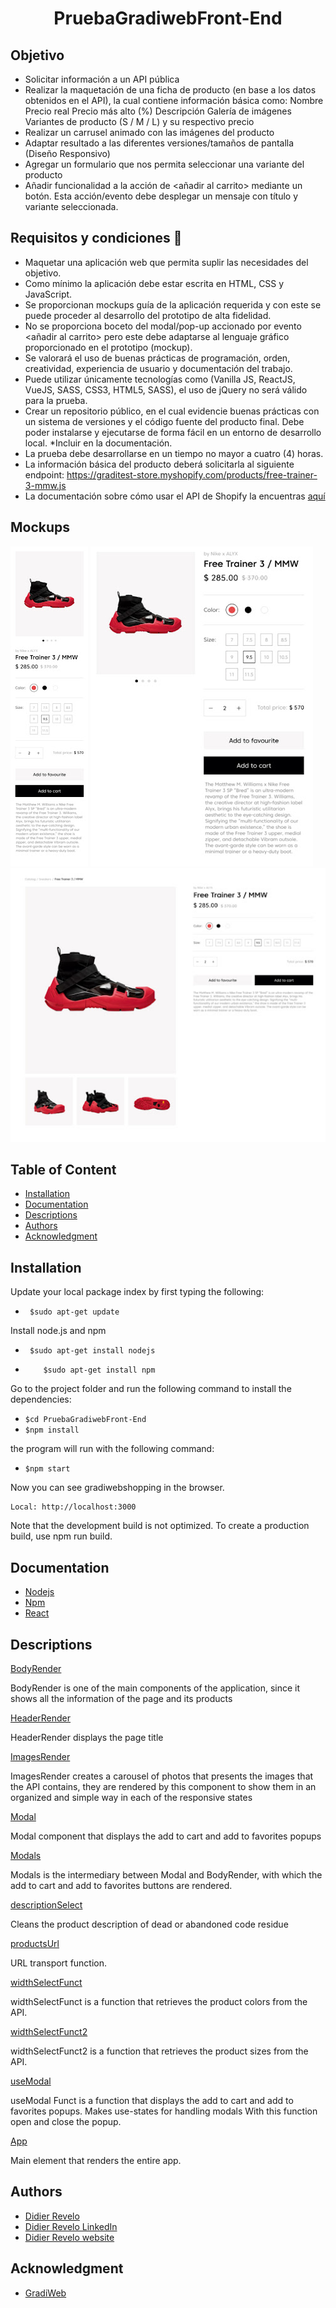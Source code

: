 <h1 align="center">PruebaGradiwebFront-End</h1>

## Objetivo

* Solicitar información a un API pública
* Realizar la maquetación de una ficha de producto (en base a los datos obtenidos en el API), la cual contiene información básica como:
Nombre
Precio real
Precio más alto (%)
Descripción
Galería de imágenes
Variantes de producto (S / M / L) y su respectivo precio
* Realizar un carrusel animado con las imágenes del producto
* Adaptar resultado a las diferentes versiones/tamaños de pantalla (Diseño Responsivo)
* Agregar un formulario que nos permita seleccionar una variante del producto
* Añadir funcionalidad a la acción de <añadir al carrito> mediante un botón. Esta acción/evento debe desplegar un mensaje con título y variante seleccionada.

## Requisitos y condiciones 💯
* Maquetar una aplicación web que permita suplir las necesidades del objetivo.
* Como mínimo la aplicación debe estar escrita en HTML, CSS y JavaScript.
* Se proporcionan mockups guía de la aplicación requerida y con este se puede proceder al desarrollo del prototipo de alta fidelidad.
* No se proporciona boceto del modal/pop-up accionado por evento <añadir al carrito> pero este debe adaptarse al lenguaje gráfico proporcionado en el prototipo (mockup).
* Se valorará el uso de buenas prácticas de programación, orden, creatividad, experiencia de usuario y documentación del trabajo.
* Puede utilizar únicamente tecnologías como (Vanilla JS, ReactJS, VueJS, SASS, CSS3, HTML5, SASS), el uso de jQuery no será válido para la prueba.
* Crear un repositorio público, en el cual evidencie buenas prácticas con un sistema de versiones y el código fuente del producto final. Debe poder instalarse y ejecutarse de forma fácil en un entorno de desarrollo local. *Incluir en la documentación.
* La prueba debe desarrollarse en un tiempo no mayor a cuatro (4) horas.
* La información básica del producto deberá solicitarla al siguiente endpoint:
https://graditest-store.myshopify.com/products/free-trainer-3-mmw.js
* La documentación sobre cómo usar el API de Shopify la encuentras [aquí](https://shopify.dev/api/ajax/reference/product#get-products-product-handle-js)

## Mockups
<img src="./img/view1.jpg"/>
<img src="./img/view2.jpg"/>
<img src="./img/view3.jpg"/>


 ## Table of Content
* [Installation](#installation)
* [Documentation](#documentation)
* [Descriptions](#descriptions)
* [Authors](#authors)
* [Acknowledgment](#Acknowledgment)


## Installation

Update your local package index by first typing the following:

   - ``` $sudo apt-get update```	

Install node.js and npm

   - ``` $sudo apt-get install nodejs```

   - ```	$sudo apt-get install npm```

 Go to the project folder and run the following command to install the dependencies:

- ```$cd PruebaGradiwebFront-End```
- ```$npm install```	

the program will run with the following command:
- ```$npm start```

Now you can see gradiwebshopping in the browser.

    Local: http://localhost:3000

Note that the development build is not optimized.
To create a production build, use npm run build.

## Documentation 

- [Nodejs](http://nodejs.org/es/ "Nodejs")
- [Npm](https://www.npmjs.com/ "Npm")
- [React](https://reactjs.org/ "React")


## Descriptions

[BodyRender](/gradiwebshopping/src/component/body/index.js)

BodyRender is one of the main components of the
application, since it shows all the information
of the page and its products

[HeaderRender](/gradiwebshopping/src/component/header/index.js)

HeaderRender displays the page title

[ImagesRender](/gradiwebshopping/src/component/images/index.js)

ImagesRender creates a carousel of photos
that presents the images that the API contains,
they are rendered by this component to show them
in an organized and simple way in each of the
responsive states

[Modal](/gradiwebshopping/src/component/modal/index.js)

Modal component that displays the add to cart and add to favorites popups

[Modals](/gradiwebshopping/src/component/modals/modals.js)

Modals is the intermediary between Modal
and BodyRender, with which the add to cart
and add to favorites buttons are rendered.

[descriptionSelect](/gradiwebshopping/src/functions/descriptionSelect.js)

Cleans the product description of dead or abandoned code residue

[productsUrl](/gradiwebshopping/src/functions/global.js)

URL transport function.

[widthSelectFunct](/gradiwebshopping/src/functions/widthSelect.js)

widthSelectFunct is a function that retrieves the product colors from the API.

[widthSelectFunct2](/gradiwebshopping/src/functions/widthSelect2.js)

widthSelectFunct2 is a function that retrieves the product sizes from the API.

[useModal](/gradiwebshopping/src/hooks/useModal.js)

useModal Funct is a function that displays the add to cart and add to favorites popups. Makes use-states for handling modals With this function open and close the popup.

[App](/gradiwebshopping/src/App.js)

Main element that renders the entire app.



## Authors
- [Didier Revelo](http://github.com/didierrevelo "Didier Revelo")
- [Didier Revelo LinkedIn](https://www.linkedin.com/in/didierrevelo/ "LinkedIn")
- [Didier Revelo website](https://didierrevelo.github.io/ "Didier Revelo website")


## Acknowledgment
 
 -  [GradiWeb]( https://www.gradiweb.com/fr/ "GradiWeb")